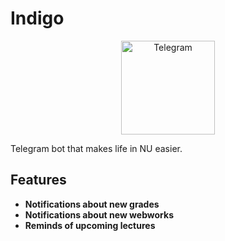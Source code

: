 # Indigo

<p align="center">
  <img src="https://upload.wikimedia.org/wikipedia/commons/5/5c/Telegram_Messenger.png" alt="Telegram" width="150">
</p>

Telegram bot that makes life in NU easier. 

## Features

- **Notifications about new grades**
- **Notifications about new webworks**
- **Reminds of upcoming lectures**
